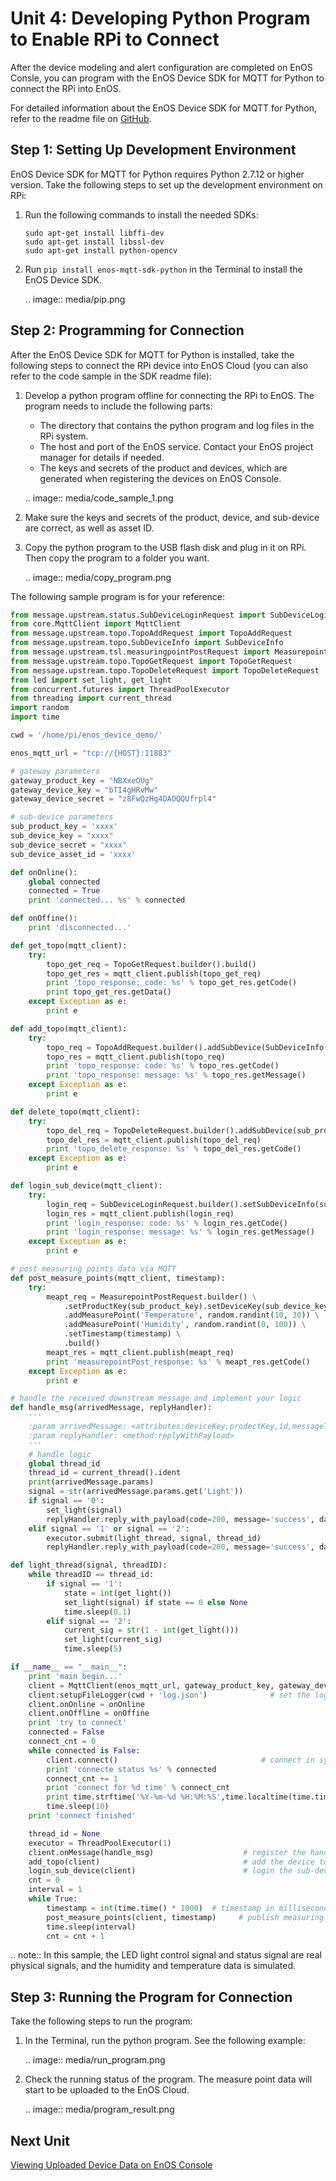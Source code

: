 # Unit 4: Developing Python Program to Enable RPi to Connect

After the device modeling and alert configuration are completed on EnOS Consle, you can program with the EnOS Device SDK for MQTT for Python to connect the RPi into EnOS.

For detailed information about the EnOS Device SDK for MQTT for Python, refer to the readme file on [GitHub](https://github.com/EnvisionIot/enos-mqtt-sdk-python).

## Step 1: Setting Up Development Environment

EnOS Device SDK for MQTT for Python requires Python 2.7.12 or higher version. Take the following steps to set up the development environment on RPi:

1. Run the following commands to install the needed SDKs:

   ```
   sudo apt-get install libffi-dev
   sudo apt-get install libssl-dev
   sudo apt-get install python-opencv
   ```

2. Run `pip install enos-mqtt-sdk-python` in the Terminal to install the EnOS Device SDK.

   .. image:: media/pip.png

## Step 2: Programming for Connection

After the EnOS Device SDK for MQTT for Python is installed, take the following steps to connect the RPi device into EnOS Cloud (you can also refer to the code sample in the SDK readme file):

1. Develop a python program offline for connecting the RPi to EnOS. The program needs to include the following parts:

   - The directory that contains the python program and log files in the RPi system.
   - The host and port of the EnOS service. Contact your EnOS project manager for details if needed.
   - The keys and secrets of the product and devices, which are generated when registering the devices on EnOS Console.

   .. image:: media/code_sample_1.png

2. Make sure the keys and secrets of the product, device, and sub-device are correct, as well as asset ID.

3. Copy the python program to the USB flash disk and plug in it on RPi. Then copy the program to a folder you want.

   .. image:: media/copy_program.png

The following sample program is for your reference:

```python
from message.upstream.status.SubDeviceLoginRequest import SubDeviceLoginRequest
from core.MqttClient import MqttClient
from message.upstream.topo.TopoAddRequest import TopoAddRequest
from message.upstream.topo.SubDeviceInfo import SubDeviceInfo
from message.upstream.tsl.measuringpointPostRequest import MeasurepointPostRequest
from message.upstream.topo.TopoGetRequest import TopoGetRequest
from message.upstream.topo.TopoDeleteRequest import TopoDeleteRequest
from led import set_light, get_light
from concurrent.futures import ThreadPoolExecutor
from threading import current_thread
import random
import time

cwd = '/home/pi/enos_device_demo/'

enos_mqtt_url = "tcp://{HOST}:11883"

# gateway parameters
gateway_product_key = "NBXxeOUg"
gateway_device_key = "bTI4gHRvMw"
gateway_device_secret = "z8FwQzHg4DAOQQUfrpl4"

# sub-device parameters
sub_product_key = 'xxxx'
sub_device_key = "xxxx"
sub_device_secret = "xxxx"
sub_device_asset_id = 'xxxx'

def onOnline():
    global connected
    connected = True
    print 'connected... %s' % connected

def onOffine():
    print 'disconnected...'

def get_topo(mqtt_client):
    try:
        topo_get_req = TopoGetRequest.builder().build()
        topo_get_res = mqtt_client.publish(topo_get_req)
        print 'topo_response: code: %s' % topo_get_res.getCode()
        print topo_get_res.getData()
    except Exception as e:
        print e

def add_topo(mqtt_client):
    try:
        topo_req = TopoAddRequest.builder().addSubDevice(SubDeviceInfo(sub_product_key, sub_device_key, sub_device_secret)).build()
        topo_res = mqtt_client.publish(topo_req)
        print 'topo_response: code: %s' % topo_res.getCode()
        print 'topo_response: message: %s' % topo_res.getMessage()
    except Exception as e:
        print e

def delete_topo(mqtt_client):
    try:
        topo_del_req = TopoDeleteRequest.builder().addSubDevice(sub_product_key, sub_device_key).build()
        topo_del_res = mqtt_client.publish(topo_del_req)
        print 'topo_delete_response: %s' % topo_del_res.getCode()
    except Exception as e:
        print e

def login_sub_device(mqtt_client):
    try:
        login_req = SubDeviceLoginRequest.builder().setSubDeviceInfo(sub_product_key, sub_device_key, sub_device_secret).build()
        login_res = mqtt_client.publish(login_req)
        print 'login_response: code: %s' % login_res.getCode()
        print 'login_response: message: %s' % login_res.getMessage()
    except Exception as e:
        print e

# post measuring points data via MQTT
def post_measure_points(mqtt_client, timestamp):
    try:
        meapt_req = MeasurepointPostRequest.builder() \
            .setProductKey(sub_product_key).setDeviceKey(sub_device_key) \
            .addMeasurePoint('Temperature', random.randint(10, 30)) \
            .addMeasurePoint('Humidity', random.randint(0, 100)) \
            .setTimestamp(timestamp) \
            .build()
        meapt_res = mqtt_client.publish(meapt_req)
        print 'measurepointPost_response: %s' % meapt_res.getCode()
    except Exception as e:
        print e

# handle the received downstream message and implement your logic
def handle_msg(arrivedMessage, replyHandler):
    '''
    :param arrivedMessage: <attributes:deviceKey,prodectKey,id,messageTopic,method,params,version>
    :param replyHandler: <method:replyWithPayload>
    '''
    # handle logic
    global thread_id
    thread_id = current_thread().ident
    print(arrivedMessage.params)
    signal = str(arrivedMessage.params.get('Light'))
    if signal == '0':
        set_light(signal)
        replyHandler.reply_with_payload(code=200, message='success', data=thread_id)
    elif signal == '1' or signal == '2':
        executor.submit(light_thread, signal, thread_id)
        replyHandler.reply_with_payload(code=200, message='success', data=thread_id)

def light_thread(signal, threadID):
    while threadID == thread_id:
        if signal == '1':
            state = int(get_light())
            set_light(signal) if state == 0 else None
            time.sleep(0.1)
        elif signal == '2':
            current_sig = str(1 - int(get_light()))
            set_light(current_sig)
            time.sleep(5)

if __name__ == "__main__":
    print 'main begin...'
    client = MqttClient(enos_mqtt_url, gateway_product_key, gateway_device_key, gateway_device_secret)
    client.setupFileLogger(cwd + 'log.json')              # set the log configuration in the SDK
    client.onOnline = onOnline
    client.onOffline = onOffine
    print 'try to connect'
    connected = False
    connect_cnt = 0
    while connected is False:
        client.connect()                                # connect in sync
        print 'connecte status %s' % connected
        connect_cnt += 1
        print 'connect for %d time' % connect_cnt
        print time.strftime('%Y-%m-%d %H:%M:%S',time.localtime(time.time()))
        time.sleep(10)
    print 'connect finished'

    thread_id = None
    executor = ThreadPoolExecutor(1)
    client.onMessage(handle_msg)                    # register the handle_msg
    add_topo(client)                                # add the device to the gateway as sub-device
    login_sub_device(client)                        # login the sub-device
    cnt = 0
    interval = 1
    while True:
        timestamp = int(time.time() * 1000)  # timestamp in milliseconds
        post_measure_points(client, timestamp)     # publish measuring points data
        time.sleep(interval)
        cnt = cnt + 1
```

.. note:: In this sample, the LED light control signal and status signal are real physical signals, and the humidity and temperature data is simulated.

## Step 3: Running the Program for Connection

Take the following steps to run the program:

1. In the Terminal, run the python program. See the following example:

   .. image:: media/run_program.png

2. Check the running status of the program. The measure point data will start to be uploaded to the EnOS Cloud.

   .. image:: media/program_result.png

## Next Unit

[Viewing Uploaded Device Data on EnOS Console](viewing_data)
